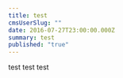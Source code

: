 ```yaml
---
title: test
cmsUserSlug: ""
date: 2016-07-27T23:00:00.000Z
summary: test
published: "true"
---
```


test test test